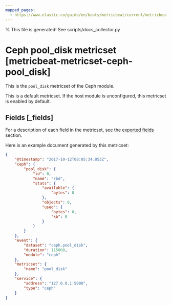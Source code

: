 ```yaml
---
mapped_pages:
  - https://www.elastic.co/guide/en/beats/metricbeat/current/metricbeat-metricset-ceph-pool_disk.html
---
```


% This file is generated! See scripts/docs_collector.py

# Ceph pool_disk metricset [metricbeat-metricset-ceph-pool_disk]

This is the `pool_disk` metricset of the Ceph module.

This is a default metricset. If the host module is unconfigured, this metricset is enabled by default.

## Fields [_fields]

For a description of each field in the metricset, see the [exported fields](/reference/metricbeat/exported-fields-ceph.md) section.

Here is an example document generated by this metricset:

```json
{
    "@timestamp": "2017-10-12T08:05:34.853Z",
    "ceph": {
        "pool_disk": {
            "id": 0,
            "name": "rbd",
            "stats": {
                "available": {
                    "bytes": 0
                },
                "objects": 0,
                "used": {
                    "bytes": 0,
                    "kb": 0
                }
            }
        }
    },
    "event": {
        "dataset": "ceph.pool_disk",
        "duration": 115000,
        "module": "ceph"
    },
    "metricset": {
        "name": "pool_disk"
    },
    "service": {
        "address": "127.0.0.1:5000",
        "type": "ceph"
    }
}
```
